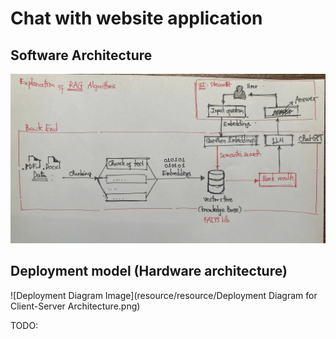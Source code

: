 # Chat with website application

## Software Architecture
![Software Architecture Image](resource/software_architecture.jpg?raw=true "Software Architecture")
## Deployment model (Hardware architecture)
![Deployment Diagram Image](resource/resource/Deployment Diagram for Client-Server Architecture.png)

TODO: 


